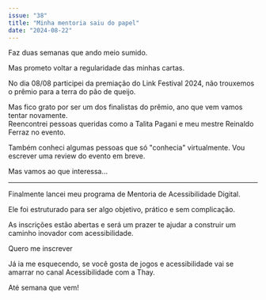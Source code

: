 ```yaml
---
issue: "38"
title: "Minha mentoria saiu do papel"
date: "2024-08-22"
---
```


Faz duas semanas que ando meio sumido.

Mas prometo voltar a regularidade das minhas cartas.

No dia 08/08 participei da premiação do Link Festival 2024, não trouxemos o prêmio para a terra do pão de queijo.

Mas fico grato por ser um dos finalistas do prêmio, ano que vem vamos tentar novamente.  
Reencontrei pessoas queridas como a Talita Pagani e meu mestre Reinaldo Ferraz no evento.

Também conheci algumas pessoas que só "conhecia" virtualmente. Vou escrever uma review do evento em breve.

Mas vamos ao que interessa...

* * *

Finalmente lancei meu programa de Mentoria de Acessibilidade Digital.

Ele foi estruturado para ser algo objetivo, prático e sem complicação.

As inscrições estão abertas e será um prazer te ajudar a construir um caminho inovador com acessibilidade.

Quero me inscrever

Já ia me esquecendo, se você gosta de jogos e acessibilidade vai se amarrar no canal Acessibilidade com a Thay.

Até semana que vem!
